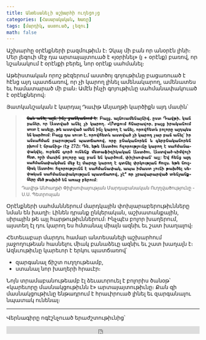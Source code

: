```yaml
---
title: Անտեսանելի աշխարհի ուղեցոյց
categories: [Հասարակական, Խառը]
tags: [մարդիկ, աստուած, լեզու]
math: false
---
```


Աշխարհը օրէնքների բազմութիւն է։ Չկայ մի բան որ անօրէն լինի։ Մեր լեզուի մէջ դա արտայայտուած է «յօրինել» (յ + օրէնք) բառով, որ նշանակում է օրէնքի բերել, նոր օրէնք սահմանել։

Աթեիստական որոշ թէզերում աստծոյ գոյութիւնը բացառուած է հէնց այդ պատճառով, որ չի կարող լինել ամենակարող, ամենատես եւ համատարած մի բան։ Ամէն ինչի գոյութիւնը սահմանափակուած է օրէնքներով։

Յատկանշական է կարդալ Դաւիթ Անյաղթի կարծիքն այդ մասին՝

> <img src="/uploads/davit-anhaxt-s_petrosyan.png" /> <small>Դավիթ Անհաղթի Փիլիսոփայության Մարդաբանական Ուղղվածությունը - Ս.Ս. Պետրոսյան</small>

Օրէնքների սահմաններում մարդկային փոխյարաբերութիւնները նման են խաղի։ Լինեն դրանք ընկերական, աշխատանքային, սիրային թե այլ հարթութիւններում։ Ինչպէս բոլոր խաղերում, այստեղ էլ դու կարող ես հմտանալ միայն ազնիւ եւ շատ խաղալով։

Հետեւաբար մարդու համար անտեսանելի աշխարհում յաջողութեան հասնելու միակ բանաձեւը ազնիւ եւ շատ խաղալն է։ Ազնւութիւնը կարեւոր է երկու պատճառով՝

- զարգանալ ճիշտ ուղղութեամբ,
- ստանալ նոր խաղերի հրաւէր։

Նոյն տրամաբանութեամբ էլ ձեւաւորուել է բոլորիս ծանօթ՝ «կարեւորը մասնակցութիւնն է» արտայայտութիւնը։ Քան զի մասնակցութիւնը ենթադրում է հրաւիրուած լինել եւ զարգանալու նպատակ ունենալ։

---

Վերնագիրը ոգէշնչուած երաժշտութիւնից՝

<iframe width="100%" height="20" scrolling="no" frameborder="no" allow="autoplay" src="https://w.soundcloud.com/player/?url=https%3A//api.soundcloud.com/tracks/664852031&color=%23ff5500&inverse=true&auto_play=false&show_user=false"></iframe>
